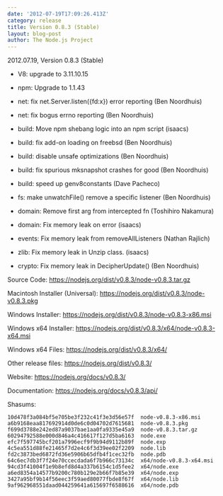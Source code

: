 ```yaml
---
date: '2012-07-19T17:09:26.413Z'
category: release
title: Version 0.8.3 (Stable)
layout: blog-post
author: The Node.js Project
---
```


2012.07.19, Version 0.8.3 (Stable)

- V8: upgrade to 3.11.10.15

- npm: Upgrade to 1.1.43

- net: fix net.Server.listen({fd:x}) error reporting (Ben Noordhuis)

- net: fix bogus errno reporting (Ben Noordhuis)

- build: Move npm shebang logic into an npm script (isaacs)

- build: fix add-on loading on freebsd (Ben Noordhuis)

- build: disable unsafe optimizations (Ben Noordhuis)

- build: fix spurious mksnapshot crashes for good (Ben Noordhuis)

- build: speed up genv8constants (Dave Pacheco)

- fs: make unwatchFile() remove a specific listener (Ben Noordhuis)

- domain: Remove first arg from intercepted fn (Toshihiro Nakamura)

- domain: Fix memory leak on error (isaacs)

- events: Fix memory leak from removeAllListeners (Nathan Rajlich)

- zlib: Fix memory leak in Unzip class. (isaacs)

- crypto: Fix memory leak in DecipherUpdate() (Ben Noordhuis)

Source Code: https://nodejs.org/dist/v0.8.3/node-v0.8.3.tar.gz

Macintosh Installer (Universal): https://nodejs.org/dist/v0.8.3/node-v0.8.3.pkg

Windows Installer: https://nodejs.org/dist/v0.8.3/node-v0.8.3-x86.msi

Windows x64 Installer: https://nodejs.org/dist/v0.8.3/x64/node-v0.8.3-x64.msi

Windows x64 Files: https://nodejs.org/dist/v0.8.3/x64/

Other release files: https://nodejs.org/dist/v0.8.3/

Website: https://nodejs.org/docs/v0.8.3/

Documentation: https://nodejs.org/docs/v0.8.3/api/

Shasums:

```
10d478f3a084bf5e705be3f232c41f3e3d56e57f  node-v0.8.3-x86.msi
a6b9168eaa817692914d0de6c0d04702d7615681  node-v0.8.3.pkg
f699d3788e242ed87a9037bae1aa0fa9335e45a9  node-v0.8.3.tar.gz
60294792588e000d846a4c416617f127d5ba6163  node.exe
efc7f597745bcf201a7996ecf9f9b94d9112b89f  node.exp
4c5ea551d88fe21465f7d2e4c6f3d39ee02f2209  node.lib
fd2c3873bed6872fd36e5906b65dfb4f1cec32fb  node.pdb
64c6ec7db3f7f24e70ccecdada6f7b966c73134c  x64/node-v0.8.3-x64.msi
94cd3f41004f1e9b8efd8d4a337b6154c1d5fee2  x64/node.exe
a6ed8354a14577b9200c780b129e2b66f7b85e39  x64/node.exp
3427a95bf9b14f56eec3f59aed80077fbde8f67f  x64/node.lib
9af962968551daad044259641a615697f6588616  x64/node.pdb
```

